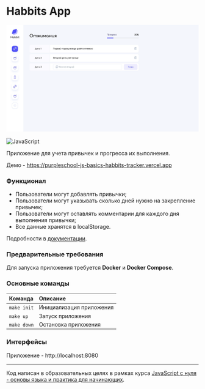 # Habbits App

![](docs/cover.jpeg)

<img src="https://upload.wikimedia.org/wikipedia/commons/9/99/Unofficial_JavaScript_logo_2.svg" alt="JavaScript" title="Javascript" width="40" height="40"/>

Приложение для учета привычек и прогресса их выполнения.

Демо - https://purpleschool-js-basics-habbits-tracker.vercel.app

### Функционал

- Пользователи могут добавлять привычки;
- Пользователи могут указывать сколько дней нужно на закрепление привычек;
- Пользователи могут оставлять комментарии для каждого дня выполнения привычки;
- Все данные хранятся в localStorage.

Подробности в [документации](docs/README.md).

### Предварительные требования

Для запуска приложения требуется **Docker** и **Docker Compose**.

### Основные команды

| Команда                | Описание                        |
|:-----------------------|:--------------------------------|
| `make init`            | Инициализация приложения        |
| `make up`              | Запуск приложения               |
| `make down`            | Остановка приложения            |

### Интерфейсы

Приложение - http://localhost:8080

---

Код написан в образовательных целях в рамках курса [JavaScript с нуля - основы языка и практика для начинающих](https://purpleschool.ru/course/javascript-basics).
